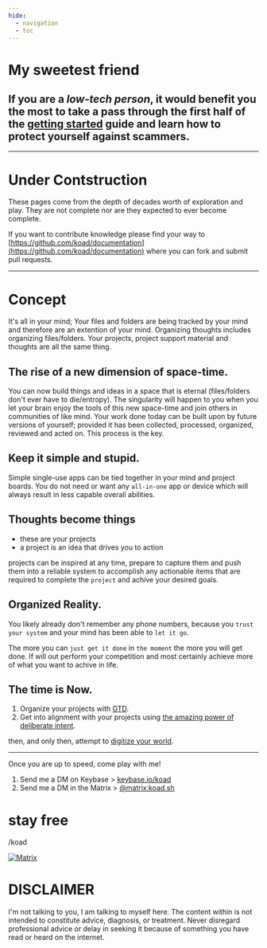 ```yaml
---
hide:
  - navigation
  - toc
---
```


# My sweetest friend
<!-- # Why are you _now_ __here__? -->

## If you are a _low-tech person_, it would benefit you the most to take a pass through the first half of the [getting started](https://docs.koad.sh/getting-started/) guide and learn how to protect yourself against scammers.

---

# Under Contstruction

These pages come from the depth of decades worth of exploration and play.  They are not complete nor are they expected to ever become complete.  

If you want to contribute knowledge please find your way to [https://github.com/koad/documentation](https://github.com/koad/documentation) where you can fork and submit pull requests. 

---

# Concept

It's all in your mind;  Your files and folders are being tracked by your mind and therefore are an extention of your mind.  Organizing thoughts includes organizing files/folders.   Your projects, project support material and thoughts are all the same thing.


## The rise of a new dimension of space-time.

You can now build things and ideas in a space that is eternal (files/folders don't ever have to die/entropy).  The singularity will happen to you when you let your brain enjoy the tools of this new space-time and join others in communities of like mind.  Your work done today can be built upon by future versions of yourself; provided it has been collected, processed, organized, reviewed and acted on.  This process is the key.

## Keep it simple and stupid.

Simple single-use apps can be tied together in your mind and project boards.  You do not need or want any `all-in-one` app or device which will always result in less capable overall abilities. 

## Thoughts become things

- these are your projects
- a project is an idea that drives you to action

projects can be inspired at any time, prepare to capture them and push them into a reliable system to accomplish any actionable items that are required to complete the `project` and achive your desired goals.

<!-- "in the beginning, __God said__" -->


## Organized Reality.

You likely already don't remember any phone numbers, because you `trust your system` and your mind has been able to `let it go`.

The more you can `just get it done` in `the moment` the more you will get done.  If will out perform your competition and most certainly achieve more of what you want to achive in life.


## The time is Now.

1) Organize your projects with [GTD](/reference/books/gtd-getting-things-done/).  
2) Get into alignment with your projects using [the amazing power of deliberate intent](/reference/books/the-amazing-power-of-deliberate-intent/).  

then, and only then, attempt to [digitize your world](/getting-started/).

---

Once you are up to speed, come play with me!    
1. Send me a DM on Keybase > [keybase.io/koad](https://keybase.io/koad/chat)  
2. Send me a DM in the Matrix > [@matrix:koad.sh](https://matrix.to/#/@matrix:koad.sh)   

# stay free
/koad


[![Matrix](/assets/badges/matrix/documentation.svg)](https://matrix.to/#/#documentation:koad.sh?via=koad.sh)



# DISCLAIMER

I'm not talking to you, I am talking to myself here.  The content within is not intended to constitute advice, diagnosis, or treatment. Never disregard professional advice or delay in seeking it because of something you have read or heard on the internet.
